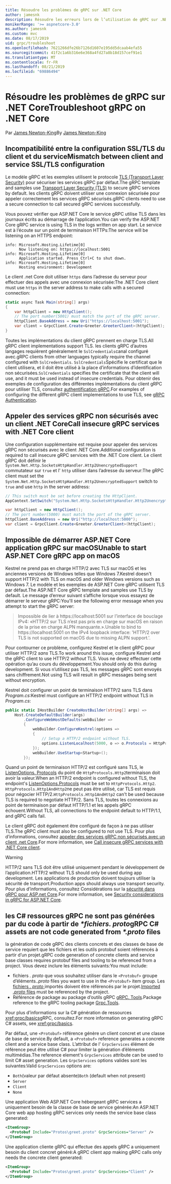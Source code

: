 ```yaml
---
title: Résoudre les problèmes de gRPC sur .NET Core
author: jamesnk
description: Résoudre les erreurs lors de l’utilisation de gRPC sur .NET Core.
monikerRange: '>= aspnetcore-3.0'
ms.author: jamesnk
ms.custom: mvc
ms.date: 08/17/2019
uid: grpc/troubleshoot
ms.openlocfilehash: 7621266dfe26b7126d1607e195dd5dcaab4efa55
ms.sourcegitcommit: 41f2c1a6b316e6e368a4fd27a8b18d157cef91e1
ms.translationtype: MT
ms.contentlocale: fr-FR
ms.lasthandoff: 08/21/2019
ms.locfileid: "69886494"
---
```

# <a name="troubleshoot-grpc-on-net-core"></a><span data-ttu-id="14702-103">Résoudre les problèmes de gRPC sur .NET Core</span><span class="sxs-lookup"><span data-stu-id="14702-103">Troubleshoot gRPC on .NET Core</span></span>

<span data-ttu-id="14702-104">Par [James Newton-King](https://twitter.com/jamesnk)</span><span class="sxs-lookup"><span data-stu-id="14702-104">By [James Newton-King](https://twitter.com/jamesnk)</span></span>

## <a name="mismatch-between-client-and-service-ssltls-configuration"></a><span data-ttu-id="14702-105">Incompatibilité entre la configuration SSL/TLS du client et du service</span><span class="sxs-lookup"><span data-stu-id="14702-105">Mismatch between client and service SSL/TLS configuration</span></span>

<span data-ttu-id="14702-106">Le modèle gRPC et les exemples utilisent le protocole [TLS (Transport Layer Security)](https://tools.ietf.org/html/rfc5246) pour sécuriser les services gRPC par défaut.</span><span class="sxs-lookup"><span data-stu-id="14702-106">The gRPC template and samples use [Transport Layer Security (TLS)](https://tools.ietf.org/html/rfc5246) to secure gRPC services by default.</span></span> <span data-ttu-id="14702-107">les clients gRPC doivent utiliser une connexion sécurisée pour appeler correctement les services gRPC sécurisés.</span><span class="sxs-lookup"><span data-stu-id="14702-107">gRPC clients need to use a secure connection to call secured gRPC services successfully.</span></span>

<span data-ttu-id="14702-108">Vous pouvez vérifier que ASP.NET Core le service gRPC utilise TLS dans les journaux écrits au démarrage de l’application.</span><span class="sxs-lookup"><span data-stu-id="14702-108">You can verify the ASP.NET Core gRPC service is using TLS in the logs written on app start.</span></span> <span data-ttu-id="14702-109">Le service est à l’écoute sur un point de terminaison HTTPs:</span><span class="sxs-lookup"><span data-stu-id="14702-109">The service will be listening on an HTTPS endpoint:</span></span>

```
info: Microsoft.Hosting.Lifetime[0]
      Now listening on: https://localhost:5001
info: Microsoft.Hosting.Lifetime[0]
      Application started. Press Ctrl+C to shut down.
info: Microsoft.Hosting.Lifetime[0]
      Hosting environment: Development
```

<span data-ttu-id="14702-110">Le client .net Core doit utiliser `https` dans l’adresse du serveur pour effectuer des appels avec une connexion sécurisée:</span><span class="sxs-lookup"><span data-stu-id="14702-110">The .NET Core client must use `https` in the server address to make calls with a secured connection:</span></span>

```csharp
static async Task Main(string[] args)
{
    var httpClient = new HttpClient();
    // The port number(5001) must match the port of the gRPC server.
    httpClient.BaseAddress = new Uri("https://localhost:5001");
    var client = GrpcClient.Create<Greeter.GreeterClient>(httpClient);
}
```

<span data-ttu-id="14702-111">Toutes les implémentations du client gRPC prennent en charge TLS.</span><span class="sxs-lookup"><span data-stu-id="14702-111">All gRPC client implementations support TLS.</span></span> <span data-ttu-id="14702-112">les clients gRPC d’autres langages requièrent généralement le `SslCredentials`canal configuré avec.</span><span class="sxs-lookup"><span data-stu-id="14702-112">gRPC clients from other languages typically require the channel configured with `SslCredentials`.</span></span> <span data-ttu-id="14702-113">`SslCredentials`Spécifie le certificat que le client utilisera, et il doit être utilisé à la place d’informations d’identification non sécurisées.</span><span class="sxs-lookup"><span data-stu-id="14702-113">`SslCredentials` specifies the certificate that the client will use, and it must be used instead of insecure credentials.</span></span> <span data-ttu-id="14702-114">Pour obtenir des exemples de configuration des différentes implémentations du client gRPC pour utiliser TLS, consultez [authentification gRPC](https://www.grpc.io/docs/guides/auth/).</span><span class="sxs-lookup"><span data-stu-id="14702-114">For examples of configuring the different gRPC client implementations to use TLS, see [gRPC Authentication](https://www.grpc.io/docs/guides/auth/).</span></span>

## <a name="call-insecure-grpc-services-with-net-core-client"></a><span data-ttu-id="14702-115">Appeler des services gRPC non sécurisés avec un client .NET Core</span><span class="sxs-lookup"><span data-stu-id="14702-115">Call insecure gRPC services with .NET Core client</span></span>

<span data-ttu-id="14702-116">Une configuration supplémentaire est requise pour appeler des services gRPC non sécurisés avec le client .NET Core.</span><span class="sxs-lookup"><span data-stu-id="14702-116">Additional configuration is required to call insecure gRPC services with the .NET Core client.</span></span> <span data-ttu-id="14702-117">Le client gRPC doit définir le `System.Net.Http.SocketsHttpHandler.Http2UnencryptedSupport` commutateur sur `true` et l' `http` utiliser dans l’adresse du serveur:</span><span class="sxs-lookup"><span data-stu-id="14702-117">The gRPC client must set the `System.Net.Http.SocketsHttpHandler.Http2UnencryptedSupport` switch to `true` and use `http` in the server address:</span></span>

```csharp
// This switch must be set before creating the HttpClient.
AppContext.SetSwitch("System.Net.Http.SocketsHttpHandler.Http2UnencryptedSupport", true);

var httpClient = new HttpClient();
// The port number(5000) must match the port of the gRPC server.
httpClient.BaseAddress = new Uri("http://localhost:5000");
var client = GrpcClient.Create<Greeter.GreeterClient>(httpClient);
```

## <a name="unable-to-start-aspnet-core-grpc-app-on-macos"></a><span data-ttu-id="14702-118">Impossible de démarrer ASP.NET Core application gRPC sur macOS</span><span class="sxs-lookup"><span data-stu-id="14702-118">Unable to start ASP.NET Core gRPC app on macOS</span></span>

<span data-ttu-id="14702-119">Kestrel ne prend pas en charge HTTP/2 avec TLS sur macOS et les anciennes versions de Windows telles que Windows 7.</span><span class="sxs-lookup"><span data-stu-id="14702-119">Kestrel doesn't support HTTP/2 with TLS on macOS and older Windows versions such as Windows 7.</span></span> <span data-ttu-id="14702-120">Le modèle et les exemples de ASP.NET Core gRPC utilisent TLS par défaut.</span><span class="sxs-lookup"><span data-stu-id="14702-120">The ASP.NET Core gRPC template and samples use TLS by default.</span></span> <span data-ttu-id="14702-121">Le message d’erreur suivant s’affiche lorsque vous essayez de démarrer le serveur gRPC:</span><span class="sxs-lookup"><span data-stu-id="14702-121">You'll see the following error message when you attempt to start the gRPC server:</span></span>

> <span data-ttu-id="14702-122">Impossible de lier à https://localhost:5001 sur l’interface de bouclage IPv4: «HTTP/2 sur TLS n’est pas pris en charge sur macOS en raison de la prise en charge ALPN manquante.».</span><span class="sxs-lookup"><span data-stu-id="14702-122">Unable to bind to https://localhost:5001 on the IPv4 loopback interface: 'HTTP/2 over TLS is not supported on macOS due to missing ALPN support.'.</span></span>

<span data-ttu-id="14702-123">Pour contourner ce problème, configurez Kestrel et le client gRPC pour utiliser HTTP/2 *sans* TLS.</span><span class="sxs-lookup"><span data-stu-id="14702-123">To work around this issue, configure Kestrel and the gRPC client to use HTTP/2 *without* TLS.</span></span> <span data-ttu-id="14702-124">Vous ne devez effectuer cette opération qu’au cours du développement.</span><span class="sxs-lookup"><span data-stu-id="14702-124">You should only do this during development.</span></span> <span data-ttu-id="14702-125">Si vous n’utilisez pas TLS, les messages gRPC sont envoyés sans chiffrement.</span><span class="sxs-lookup"><span data-stu-id="14702-125">Not using TLS will result in gRPC messages being sent without encryption.</span></span>

<span data-ttu-id="14702-126">Kestrel doit configurer un point de terminaison HTTP/2 sans TLS dans *Program.cs*:</span><span class="sxs-lookup"><span data-stu-id="14702-126">Kestrel must configure an HTTP/2 endpoint without TLS in *Program.cs*:</span></span>

```csharp
public static IHostBuilder CreateHostBuilder(string[] args) =>
    Host.CreateDefaultBuilder(args)
        .ConfigureWebHostDefaults(webBuilder =>
        {
            webBuilder.ConfigureKestrel(options =>
            {
                // Setup a HTTP/2 endpoint without TLS.
                options.ListenLocalhost(5000, o => o.Protocols = HttpProtocols.Http2);
            });
            webBuilder.UseStartup<Startup>();
        });
```

<span data-ttu-id="14702-127">Quand un point de terminaison HTTP/2 est configuré sans TLS, le [ListenOptions. Protocols](xref:fundamentals/servers/kestrel#listenoptionsprotocols) du point de `HttpProtocols.Http2`terminaison doit avoir la valeur.</span><span class="sxs-lookup"><span data-stu-id="14702-127">When an HTTP/2 endpoint is configured without TLS, the endpoint's [ListenOptions.Protocols](xref:fundamentals/servers/kestrel#listenoptionsprotocols) must be set to `HttpProtocols.Http2`.</span></span> <span data-ttu-id="14702-128">`HttpProtocols.Http1AndHttp2`ne peut pas être utilisé, car TLS est requis pour négocier HTTP/2.</span><span class="sxs-lookup"><span data-stu-id="14702-128">`HttpProtocols.Http1AndHttp2` can't be used because TLS is required to negotiate HTTP/2.</span></span> <span data-ttu-id="14702-129">Sans TLS, toutes les connexions au point de terminaison par défaut HTTP/1.1 et les appels gRPC échouent.</span><span class="sxs-lookup"><span data-stu-id="14702-129">Without TLS, all connections to the endpoint default to HTTP/1.1, and gRPC calls fail.</span></span>

<span data-ttu-id="14702-130">Le client gRPC doit également être configuré de façon à ne pas utiliser TLS.</span><span class="sxs-lookup"><span data-stu-id="14702-130">The gRPC client must also be configured to not use TLS.</span></span> <span data-ttu-id="14702-131">Pour plus d’informations, consultez [appeler des services gRPC non sécurisés avec un client .net Core](#call-insecure-grpc-services-with-net-core-client).</span><span class="sxs-lookup"><span data-stu-id="14702-131">For more information, see [Call insecure gRPC services with .NET Core client](#call-insecure-grpc-services-with-net-core-client).</span></span>

> [!WARNING]
> <span data-ttu-id="14702-132">HTTP/2 sans TLS doit être utilisé uniquement pendant le développement de l’application.</span><span class="sxs-lookup"><span data-stu-id="14702-132">HTTP/2 without TLS should only be used during app development.</span></span> <span data-ttu-id="14702-133">Les applications de production doivent toujours utiliser la sécurité de transport.</span><span class="sxs-lookup"><span data-stu-id="14702-133">Production apps should always use transport security.</span></span> <span data-ttu-id="14702-134">Pour plus d’informations, consultez Considérations sur la [sécurité dans gRPC pour ASP.net Core](xref:grpc/security#transport-security).</span><span class="sxs-lookup"><span data-stu-id="14702-134">For more information, see [Security considerations in gRPC for ASP.NET Core](xref:grpc/security#transport-security).</span></span>

## <a name="grpc-c-assets-are-not-code-generated-from-proto-files"></a><span data-ttu-id="14702-135">les C# ressources gRPC ne sont pas générées par du code à partir de  *\*fichiers. proto*</span><span class="sxs-lookup"><span data-stu-id="14702-135">gRPC C# assets are not code generated from *\*.proto* files</span></span>

<span data-ttu-id="14702-136">la génération de code gRPC des clients concrets et des classes de base de service requiert que les fichiers et les outils protobuf soient référencés à partir d’un projet.</span><span class="sxs-lookup"><span data-stu-id="14702-136">gRPC code generation of concrete clients and service base classes requires protobuf files and tooling to be referenced from a project.</span></span> <span data-ttu-id="14702-137">Vous devez inclure les éléments suivants:</span><span class="sxs-lookup"><span data-stu-id="14702-137">You must include:</span></span>

* <span data-ttu-id="14702-138">fichiers *. proto* que vous souhaitez utiliser dans le `<Protobuf>` groupe d’éléments.</span><span class="sxs-lookup"><span data-stu-id="14702-138">*.proto* files you want to use in the `<Protobuf>` item group.</span></span> <span data-ttu-id="14702-139">Les [fichiers *. proto* ](https://developers.google.com/protocol-buffers/docs/proto3#importing-definitions) importés doivent être référencés par le projet.</span><span class="sxs-lookup"><span data-stu-id="14702-139">[Imported *.proto* files](https://developers.google.com/protocol-buffers/docs/proto3#importing-definitions) must be referenced by the project.</span></span>
* <span data-ttu-id="14702-140">Référence de package au package d’outils gRPC [gRPC. Tools](https://www.nuget.org/packages/Grpc.Tools/).</span><span class="sxs-lookup"><span data-stu-id="14702-140">Package reference to the gRPC tooling package [Grpc.Tools](https://www.nuget.org/packages/Grpc.Tools/).</span></span>

<span data-ttu-id="14702-141">Pour plus d’informations sur la C# génération de ressources <xref:grpc/basics>gRPC, consultez.</span><span class="sxs-lookup"><span data-stu-id="14702-141">For more information on generating gRPC C# assets, see <xref:grpc/basics>.</span></span>

<span data-ttu-id="14702-142">Par défaut, une `<Protobuf>` référence génère un client concret et une classe de base de service.</span><span class="sxs-lookup"><span data-stu-id="14702-142">By default, a `<Protobuf>` reference generates a concrete client and a service base class.</span></span> <span data-ttu-id="14702-143">L’attribut de l' `GrpcServices` élément de référence peut être utilisé C# pour limiter la génération d’éléments multimédias.</span><span class="sxs-lookup"><span data-stu-id="14702-143">The reference element's `GrpcServices` attribute can be used to limit C# asset generation.</span></span> <span data-ttu-id="14702-144">Les `GrpcServices` options valides sont les suivantes:</span><span class="sxs-lookup"><span data-stu-id="14702-144">Valid `GrpcServices` options are:</span></span>

* <span data-ttu-id="14702-145">`Both`(valeur par défaut absente)</span><span class="sxs-lookup"><span data-stu-id="14702-145">`Both` (default when not present)</span></span>
* `Server`
* `Client`
* `None`

<span data-ttu-id="14702-146">Une application Web ASP.NET Core hébergeant gRPC services a uniquement besoin de la classe de base de service générée:</span><span class="sxs-lookup"><span data-stu-id="14702-146">An ASP.NET Core web app hosting gRPC services only needs the service base class generated:</span></span>

```xml
<ItemGroup>
  <Protobuf Include="Protos\greet.proto" GrpcServices="Server" />
</ItemGroup>
```

<span data-ttu-id="14702-147">Une application cliente gRPC qui effectue des appels gRPC a uniquement besoin du client concret généré:</span><span class="sxs-lookup"><span data-stu-id="14702-147">A gRPC client app making gRPC calls only needs the concrete client generated:</span></span>

```xml
<ItemGroup>
  <Protobuf Include="Protos\greet.proto" GrpcServices="Client" />
</ItemGroup>
```
